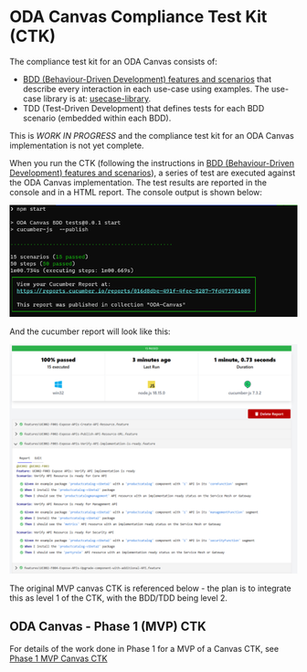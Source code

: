 # ODA Canvas Compliance Test Kit (CTK)

The compliance test kit for an ODA Canvas consists of:

* [BDD (Behaviour-Driven Development) features and scenarios](BDD-and-TDD/README.md) that describe every interaction in each use-case using examples. The use-case library is at: [usecase-library](../usecase-library/README.md).
* TDD (Test-Driven Development) that defines tests for each BDD scenario (embedded within each BDD).

This is *WORK IN PROGRESS* and the compliance test kit for an ODA Canvas implementation is not yet complete. 

When you run the CTK (following the instructions in [BDD (Behaviour-Driven Development) features and scenarios](BDD-and-TDD/README.md)), a series of test are executed against the ODA Canvas implementation. The test results are reported in the console and in a HTML report. The console output is shown below:

![CTK Console Output](images/CTK-console-output.png)

And the cucumber report will look like this:

![CTK Cucumber report](images/CTK-cucumber-report.png)







The original MVP canvas CTK is referenced below - the plan is to integrate this as level 1 of the CTK, with the BDD/TDD being level 2.

## ODA Canvas - Phase 1 (MVP) CTK

For details of the work done in Phase 1 for a MVP of a Canvas CTK, see [Phase 1 MVP Canvas CTK](Phase-1-CTK.md)